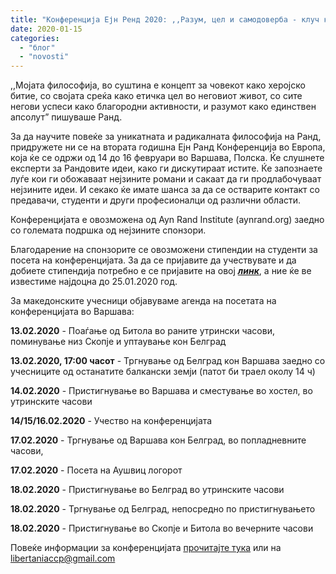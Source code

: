 ```yaml
---
title: "Конференција Ејн Ренд 2020: ,,Разум, цел и самодоверба - клуч кон подобар живот и општество”"
date: 2020-01-15
categories: 
  - "блог"
  - "novosti"
---
```


,,Мојата философија, во суштина е концепт за човекот како херојско битие, со својата среќа како етичка цел во неговиот живот, со сите негови успеси како благородни активности, и разумот како единствен апсолут” пишуваше Ранд.

За да научите повеќе за уникатната и радикалната философија на Ранд, придружете ни се на втората годишна Ејн Ранд Конференција во Европа, која ќе се одржи од 14 до 16 февруари во Варшава, Полска. Ќе слушнете експерти за Рандовите идеи, како ги дискутираат истите. Ќе запознаете луѓе кои ги обожаваат нејзините романи и сакаат да ги продлабочуваат нејзините идеи. И секако ќе имате шанса за да се остварите контакт со предавачи, студенти и други професионалци од различни области.

Конференцијата е овозможена од Ayn Rand Institute (aynrand.org) заедно со големата подршка од нејзините спонзори. 

Благодарение на спонзорите се овозможени стипендии на студенти за посета на конференцијата. За да се пријавите да учествувате и да добиете стипендија потребно е се пријавите на овој [**_линк_**](https://l.facebook.com/l.php?u=https%3A%2F%2Fdocs.google.com%2Fforms%2Fd%2F1U66hD-eE6C7IUT9OA28AJL0ZDbgN58BqEGZV3xLRtcA%2Fedit%3Ffbclid%3DIwAR30KOACwmdbt99vs1ztdbH3ljTj5H9zpOehC-mz2K30j3zJZuV6fQMZTYQ&h=AT0zlmSXRs7lfOj8TbR7p9FsTElQg6b5dSfX05r4WHBleErQgVKEAxJ9QoQXpeFthcxd3A_8hgTnOIhtp7hu1TcH9kTRkmBfuhDDpet5PQ_4VhJhTQhiOwbgUdz9F_ArROxuM8u2), а ние ќе ве известиме најдоцна до 25.01.2020 год.  

За македонските учесници објавуваме агенда на посетата на конференцијата во Варшава:

**13.02.2020** \- Поаѓање од Битола во раните утрински часови, поминување низ Скопје и уптаување кон Белград

**13.02.2020, 17:00 часот** - Тргнување од Белград кон Варшава заедно со учесниците од останатите балкански земји (патот би траел околу 14 ч)

**14.02.2020** - Пристигнување во Варшава и сместување во хостел, во утринските часови

**14/15/16.02.2020** - Учество на конференцијата

**17.02.2020** - Тргнување од Варшава кон Белград, во попладневните часови, 

**17.02.2020** - Посета на Аушвиц логорот

**18.02.2020** - Пристигнување во Белград во утринските часови

**18.02.2020** - Тргнување од Белград, непосредно по пристигнувањето

**18.02.2020** - Пристигнување во Скопје и Битола во вечерните часови  

Повеќе информации за конференцијата [прочитајте тука](https://web.cvent.com/event/654bd2b5-9c90-4cd0-9cde-5e27bfa83345/summary) или на [libertaniaccp@gmail.com](libertaniaccp@gmail.com)
